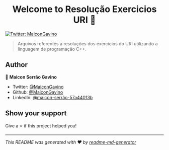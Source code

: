 <h1 align="center">Welcome to Resolução Exercicios URI 👋</h1>
<p>
  <a href="https://twitter.com/MaiconGavino" target="_blank">
    <img alt="Twitter: MaiconGavino" src="https://img.shields.io/twitter/follow/MaiconGavino.svg?style=social" />
  </a>
</p>

> Arquivos referentes a resoluções dos exercícios do URI utilizando a linguagem de programação C++.

## Author

👤 **Maicon Serrão Gavino**

* Twitter: [@MaiconGavino](https://twitter.com/MaiconGavino)
* Github: [@MaiconGavino](https://github.com/MaiconGavino)
* LinkedIn: [@maicon-serrão-57a44013b](https://linkedin.com/in/maicon-serrão-57a44013b)

## Show your support

Give a ⭐️ if this project helped you!

***
_This README was generated with ❤️ by [readme-md-generator](https://github.com/kefranabg/readme-md-generator)_